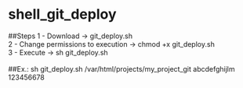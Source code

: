 # shell_git_deploy
##Steps
1 - Download -> git_deploy.sh<br>
2 - Change permissions to execution -> chmod +x git_deploy.sh<br>
3 - Execute -> sh git_deploy.sh <path repository> <begin SHA> <end SHA><br>
<br>
##Ex.:
sh git_deploy.sh /var/html/projects/my_project_git abcdefghijlm 123456678

